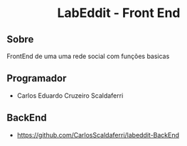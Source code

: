 <h1 align="center">
     LabEddit - Front End
</h1>

## Sobre

FrontEnd de uma uma rede social com funções basicas

## Programador

- Carlos Eduardo Cruzeiro Scaldaferri

## BackEnd

- https://github.com/CarlosScaldaferri/labeddit-BackEnd
